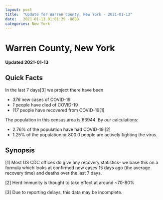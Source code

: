 ```yaml
---
layout: post
title:  "Update for Warren County, New York - 2021-01-13"
date:   2021-01-13 01:01:29 -0600
categories: New York
---
```


# Warren County, New York
#### Updated 2021-01-13

## Quick Facts

In the last 7 days[3] we project there have been
- *376* new cases of COVID-19
- *1* people have died of COVID-19
- *117* people have recovered from COVID-19[1]

The population in this census area is 63944. By our calculations:
- 2.76% of the population have had COVID-19.[2]
- 1.25% of the population or 800.0 people are actively fighting the virus.

## Synopsis




[1] Most US CDC offices do give any recovery statistics- we base this on a formula which looks at confirmed new cases
15 days ago (the average recovery time) and deaths over the last 7 days.

[2] Herd Immunity is thought to take effect at around ~70-80%

[3] Due to reporting delays, this data may be incomplete.
 
    